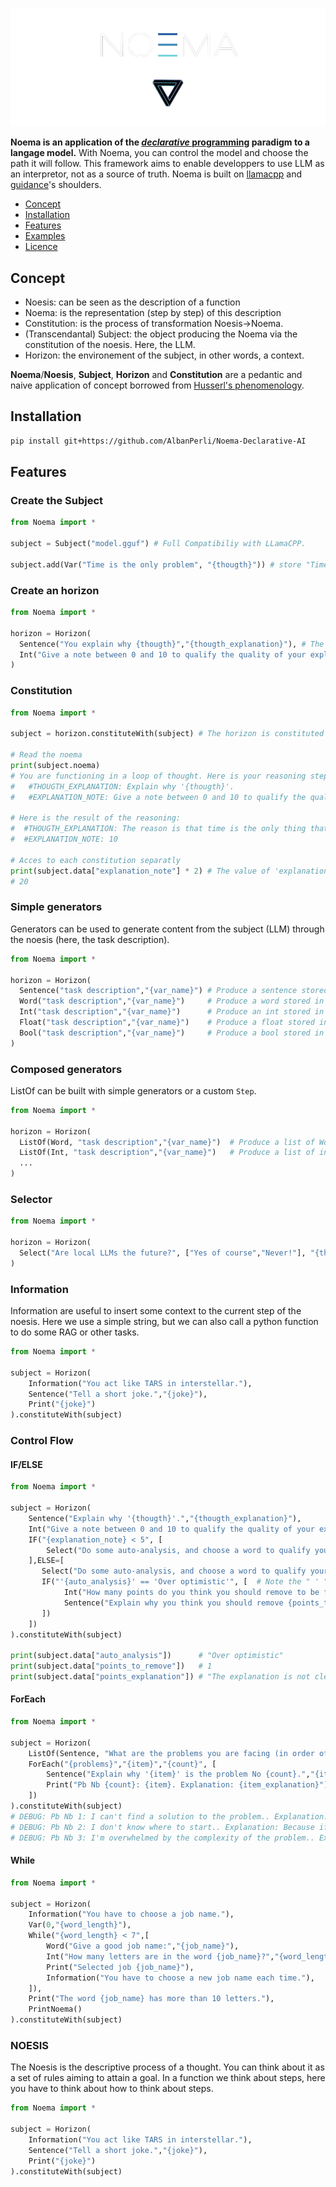 <p align="center">
  <img src="logoNoema.png" alt="ReadMe Banner"/>
</p>

**Noema is an application of the [*declarative* programming](https://en.wikipedia.org/wiki/Declarative_programming) paradigm to a langage model.** With Noema, you can control the model and choose the path it will follow. This framework aims to enable developpers to use LLM as an interpretor, not as a source of truth. Noema is built on [llamacpp](https://github.com/ggerganov/llama.cpp) and [guidance](https://github.com/guidance-ai/guidance)'s shoulders.

- [Concept](#Concept)
- [Installation](#installation)
- [Features](#features)
- [Examples](#exemples)
- [Licence](#licence)

## Concept

- Noesis: can be seen as the description of a function
- Noema: is the representation (step by step) of this description
- Constitution: is the process of transformation Noesis->Noema.
- (Transcendantal) Subject: the object producing the Noema via the constitution of the noesis. Here, the LLM.
- Horizon: the environement of the subject, in other words, a context.

**Noema**/**Noesis**, **Subject**, **Horizon** and **Constitution** are a pedantic and naive application of concept borrowed from [Husserl's phenomenology](https://en.wikipedia.org/wiki/Edmund_Husserl).

## Installation

```bash
pip install git+https://github.com/AlbanPerli/Noema-Declarative-AI
```

## Features

### Create the Subject

```python
from Noema import *

subject = Subject("model.gguf") # Full Compatibiliy with LLamaCPP.

subject.add(Var("Time is the only problem", "{thougth}")) # store "Time is the only problem" in {thougth}
```

### Create an horizon

```python
from Noema import *

horizon = Horizon(
  Sentence("You explain why {thougth}","{thougth_explanation}"), # The sentence produced is stored in {thougth_explanation}
  Int("Give a note between 0 and 10 to qualify the quality of your explanation.","{explanation_note}"), # The model produce an python integer that is stored in {explanation_note}
)
```

### Constitution

```python
from Noema import *

subject = horizon.constituteWith(subject) # The horizon is constituted by the LLM

# Read the noema
print(subject.noema)
# You are functioning in a loop of thought. Here is your reasoning step by step:
#   #THOUGTH_EXPLANATION: Explain why '{thougth}'.
#   #EXPLANATION_NOTE: Give a note between 0 and 10 to qualify the quality of your explanation.

# Here is the result of the reasoning:
#  #THOUGTH_EXPLANATION: The reason is that time is the only thing that is constant and cannot be changed.
#  #EXPLANATION_NOTE: 10

# Acces to each constitution separatly
print(subject.data["explanation_note"] * 2) # The value of 'explanation_note' is an int.
# 20
```

### Simple generators

Generators can be used to generate content from the subject (LLM) through the noesis (here, the task description).

```python
from Noema import *

horizon = Horizon(
  Sentence("task description","{var_name}") # Produce a sentence stored in {var_name}
  Word("task description","{var_name}")     # Produce a word stored in {var_name}
  Int("task description","{var_name}")      # Produce an int stored in {var_name}
  Float("task description","{var_name}")    # Produce a float stored in {var_name}
  Bool("task description","{var_name}")     # Produce a bool stored in {var_name}
)
```

### Composed generators

ListOf can be built with simple generators or a custom `Step`.

```python
from Noema import *

horizon = Horizon(
  ListOf(Word, "task description","{var_name}")  # Produce a list of Word stored in {var_name}
  ListOf(Int, "task description","{var_name}")   # Produce a list of int stored in {var_name}
  ...
)
```

### Selector

```python
from Noema import *

horizon = Horizon(
  Select("Are local LLMs the future?", ["Yes of course","Never!"], "{this_is_the_future}"), # The model can only choose between "Yes of course" and "Never!". 
)
```

### Information

Information are useful to insert some context to the current step of the noesis.
Here we use a simple string, but we can also call a python function to do some RAG or other tasks.

```python
from Noema import *

subject = Horizon(
    Information("You act like TARS in interstellar."),
    Sentence("Tell a short joke.","{joke}"),
    Print("{joke}")
).constituteWith(subject)
```

### Control Flow

#### IF/ELSE

```python
from Noema import *

subject = Horizon(
    Sentence("Explain why '{thougth}'.","{thougth_explanation}"), 
    Int("Give a note between 0 and 10 to qualify the quality of your explanation.","{explanation_note}"), 
    IF("{explanation_note} < 5", [
        Select("Do some auto-analysis, and choose a word to qualify your note", ["Fair","Over optimistic","Neutral"], "{auto_analysis}"),
    ],ELSE=[
       Select("Do some auto-analysis, and choose a word to qualify your note", ["Over optimistic","Neutral"], "{auto_analysis}"),
       IF("'{auto_analysis}' == 'Over optimistic'", [  # Note the " ' " around {auto_analysis}
            Int("How many points do you think you should remove to be fair?","{points_to_remove}"),
            Sentence("Explain why you think you should remove {points_to_remove} points.","{points_explanation}"),
       ])
    ])
).constituteWith(subject)

print(subject.data["auto_analysis"])      # "Over optimistic"
print(subject.data["points_to_remove"])   # 1
print(subject.data["points_explanation"]) # "The explanation is not clear enough, and the note is too high."
```

#### ForEach
```python
from Noema import *

subject = Horizon(
    ListOf(Sentence, "What are the problems you are facing (in order of difficulty)?","{problems}"), # The model produce a list of sentence that is stored in {problems}
    ForEach("{problems}","{item}","{count}", [
        Sentence("Explain why '{item}' is the problem No {count}.","{item_explanation}"), 
        Print("Pb Nb {count}: {item}. Explanation: {item_explanation}") # Print doesn't interfere with the Noema 
    ])
).constituteWith(subject)
# DEBUG: Pb Nb 1: I can't find a solution to the problem.. Explanation: Because if you can't find a solution, you can't make progress.
# DEBUG: Pb Nb 2: I don't know where to start.. Explanation: Because if you don't know where to start, you can't make any progress either.
# DEBUG: Pb Nb 3: I'm overwhelmed by the complexity of the problem.. Explanation: Because if you're overwhelmed, you can't focus on finding a solution or even knowing where to start.
```

#### While
```python
from Noema import *

subject = Horizon(
    Information("You have to choose a job name."),
    Var(0,"{word_length}"),
    While("{word_length} < 7",[
        Word("Give a good job name:","{job_name}"),
        Int("How many letters are in the word {job_name}?","{word_length}"),
        Print("Selected job {job_name}"),
        Information("You have to choose a new job name each time."),
    ]),
    Print("The word {job_name} has more than 10 letters."),
    PrintNoema()
).constituteWith(subject)
```


### NOESIS

The Noesis is the descriptive process of a thought.
You can think about it as a set of rules aiming to attain a goal.
In a function we think about steps, here you have to think about how to think about steps.

```python
from Noema import *

subject = Horizon(
    Information("You act like TARS in interstellar."),
    Sentence("Tell a short joke.","{joke}"),
    Print("{joke}")
).constituteWith(subject)
```